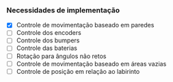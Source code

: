 ### Necessidades de implementação 
- [x] Controle de movimentação baseado em paredes
- [ ] Controle dos encoders
- [ ] Controle dos bumpers
- [ ] Controle das baterias
- [ ] Rotação para ângulos não retos
- [ ] Controle de movimentação baseado em áreas vazias
- [ ] Controle de posição em relação ao labirinto 
